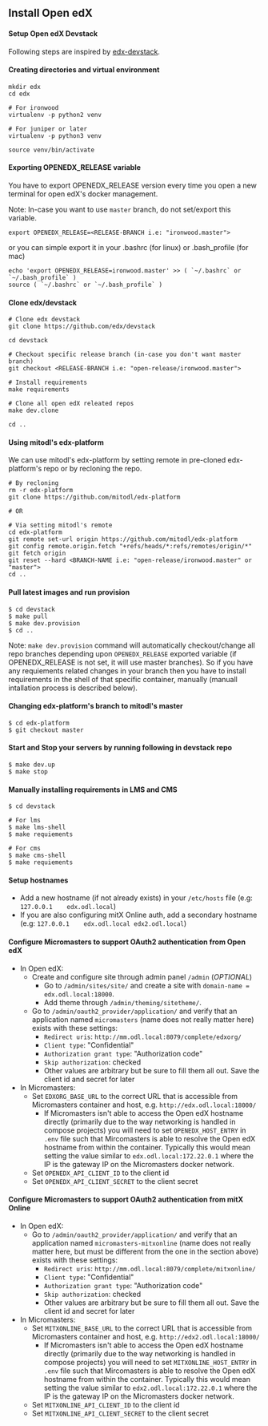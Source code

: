 Install Open edX
---


#### Setup Open edX Devstack

Following steps are inspired by [edx-devstack](https://github.com/edx/devstack).

#### Creating directories and virtual environment

```
mkdir edx
cd edx

# For ironwood
virtualenv -p python2 venv

# For juniper or later
virtualenv -p python3 venv

source venv/bin/activate
```

#### Exporting OPENEDX_RELEASE variable

You have to export OPENEDX_RELEASE version every time you open a new terminal for open edX's docker management.

Note: In-case you want to use `master` branch, do not set/export this variable.

```
export OPENEDX_RELEASE=<RELEASE-BRANCH i.e: "ironwood.master">
```

or you can simple export it in your .bashrc (for linux) or .bash_profile (for mac)

```
echo 'export OPENEDX_RELEASE=ironwood.master' >> ( `~/.bashrc` or `~/.bash_profile` )
source ( `~/.bashrc` or `~/.bash_profile` )
```

#### Clone edx/devstack

```
# Clone edx devstack
git clone https://github.com/edx/devstack

cd devstack

# Checkout specific release branch (in-case you don't want master branch)
git checkout <RELEASE-BRANCH i.e: "open-release/ironwood.master">

# Install requirements
make requirements

# Clone all open edX releated repos
make dev.clone

cd ..
```

#### Using mitodl's edx-platform

We can use mitodl's edx-platform by setting remote in pre-cloned edx-platform's repo or by recloning the repo.

```
# By recloning
rm -r edx-platform
git clone https://github.com/mitodl/edx-platform

# OR

# Via setting mitodl's remote
cd edx-platform
git remote set-url origin https://github.com/mitodl/edx-platform
git config remote.origin.fetch "+refs/heads/*:refs/remotes/origin/*"
git fetch origin
git reset --hard <BRANCH-NAME i.e: "open-release/ironwood.master" or "master">
cd ..
```

#### Pull latest images and run provision

```
$ cd devstack
$ make pull
$ make dev.provision
$ cd ..
```

Note: `make dev.provision` command will automatically checkout/change all repo branches depending upon `OPENEDX_RELEASE` exported variable (if OPENEDX_RELEASE is not set, it will use master branches). So if you have any requiements related changes in your branch then you have to install requirements in the shell of that specific container, manually (manuall intallation process is described below).

#### Changing edx-platform's branch to mitodl's master

```
$ cd edx-platform
$ git checkout master
```

#### Start and Stop your servers by running following in devstack repo

```
$ make dev.up
$ make stop
```

#### Manually installing requirements in LMS and CMS

```
$ cd devstack

# For lms
$ make lms-shell
$ make requiements

# For cms
$ make cms-shell
$ make requiements
```

#### Setup hostnames


  - Add a new hostname (if not already exists) in your `/etc/hosts` file (e.g: `127.0.0.1    edx.odl.local`)
  - If you are also configuring mitX Online auth, add a secondary hostname (e.g: `127.0.0.1    edx.odl.local edx2.odl.local`)

#### Configure Micromasters to support OAuth2 authentication from Open edX

  - In Open edX:
    - Create and configure site through admin panel `/admin` (_OPTIONAL_)
      - Go to `/admin/sites/site/` and create a site with `domain-name = edx.odl.local:18000`.
      - Add theme through `/admin/theming/sitetheme/`.
    - Go to `/admin/oauth2_provider/application/` and verify that an application named `micromasters` (name does not really matter here) exists with these settings:
      - `Redirect uris`: `http://mm.odl.local:8079/complete/edxorg/`
      - `Client type`: "Confidential"
      - `Authorization grant type`: "Authorization code"
      - `Skip authorization`: checked
      - Other values are arbitrary but be sure to fill them all out. Save the client id and secret for later
  - In Micromasters:
    - Set `EDXORG_BASE_URL` to the correct URL that is accessible from Micromasters container and host, e.g. `http://edx.odl.local:18000/`
      - If Micromasters isn't able to access the Open edX hostname directly (primarily due to the way networking is handled in compose projects) you will need to set `OPENEDX_HOST_ENTRY` in `.env` file such that Mircomasters is able to resolve the Open edX hostname from within the container. Typically this would mean setting the value similar to `edx.odl.local:172.22.0.1` where the IP is the gateway IP on the Micromasters docker network.
    - Set `OPENEDX_API_CLIENT_ID` to the client id
    - Set `OPENEDX_API_CLIENT_SECRET` to the client secret

#### Configure Micromasters to support OAuth2 authentication from mitX Online

  - In Open edX:
    - Go to `/admin/oauth2_provider/application/` and verify that an application named `micromasters-mitxonline` (name does not really matter here, but must be different from the one in the section above) exists with these settings:
      - `Redirect uris`: `http://mm.odl.local:8079/complete/mitxonline/`
      - `Client type`: "Confidential"
      - `Authorization grant type`: "Authorization code"
      - `Skip authorization`: checked
      - Other values are arbitrary but be sure to fill them all out. Save the client id and secret for later
  - In Micromasters:
    - Set `MITXONLINE_BASE_URL` to the correct URL that is accessible from Micromasters container and host, e.g. `http://edx2.odl.local:18000/`
      - If Micromasters isn't able to access the Open edX hostname directly (primarily due to the way networking is handled in compose projects) you will need to set `MITXONLINE_HOST_ENTRY` in `.env` file such that Mircomasters is able to resolve the Open edX hostname from within the container. Typically this would mean setting the value similar to `edx2.odl.local:172.22.0.1` where the IP is the gateway IP on the Micromasters docker network.
    - Set `MITXONLINE_API_CLIENT_ID` to the client id
    - Set `MITXONLINE_API_CLIENT_SECRET` to the client secret
